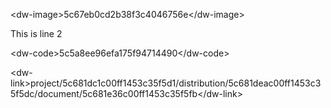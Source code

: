 &lt;dw-image&gt;5c67eb0cd2b38f3c4046756e&lt;/dw-image&gt;

This is line 2

&lt;dw-code&gt;5c5a8ee96efa175f94714490&lt;/dw-code&gt;

&lt;dw-link&gt;project/5c681dc1c00ff1453c35f5d1/distribution/5c681deac00ff1453c35f5dc/document/5c681e36c00ff1453c35f5fb&lt;/dw-link&gt;


